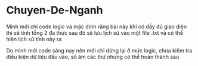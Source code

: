 # Chuyen-De-Nganh
Mình mới chỉ code logic và mặc định rằng bài này khi có đầy đủ giao diện thì sẽ tính tổng 2 đa thức sau đó sẽ lưu lịch sử vào một file .txt 
và có thể hiện lịch sử tính này ra

Do mình mới code sáng nay nên mới chỉ dừng lại ở mức logic, chưa kiểm tra điều kiện dữ liệu đầu vào, số âm các thứ nhưng có thể hoàn thành sau
